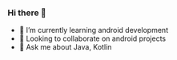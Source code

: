 ### Hi there 👋
- 🌱 I’m currently learning android development
- 👯 Looking to collaborate on android projects
- 💬 Ask me about Java, Kotlin

<!--
**IamBansal/IamBansal** is a ✨ _special_ ✨ repository because its `README.md` (this file) appears on your GitHub profile.

Here are some ideas to get you started:

- 🌱 I’m currently learning android development
- 👯 I’m looking to collaborate on android projects
- 🤔 I’m looking for help with ...
- 💬 Ask me about Java, android
- 📫 How to reach me: ...
- 😄 Pronouns: ...
- ⚡ Fun fact: ...
-->
